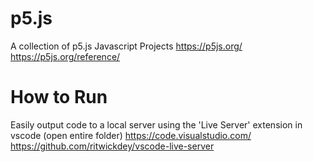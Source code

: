 # p5.js
A collection of p5.js Javascript Projects
https://p5js.org/
https://p5js.org/reference/

# How to Run
Easily output code to a local server using the 'Live Server' extension in vscode (open entire folder)
https://code.visualstudio.com/
https://github.com/ritwickdey/vscode-live-server
